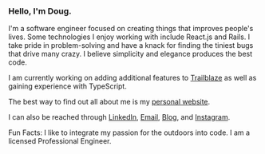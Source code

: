 ### Hello, I'm Doug.

I'm a software engineer focused on creating things that improves people's lives. Some technologies I enjoy working with include React.js and Rails. I take pride in problem-solving and have a knack for finding the tiniest bugs that drive many crazy. I believe simplicity and elegance produces the best code.

I am currently working on adding additional features to [Trailblaze](https://github.com/dougschallmoser/trailblaze) as well as gaining experience with TypeScript.

The best way to find out all about me is my [personal website](https://www.dougschallmoser.com/).

I can also be reached through [LinkedIn](https://www.linkedin.com/in/doug-schallmoser/), [Email](mailto:dougschallmoser@gmail.com), [Blog](https://dougschallmoser.medium.com/), and [Instagram](https://www.instagram.com/illbehiking/).

Fun Facts: I like to integrate my passion for the outdoors into code. I am a licensed Professional Engineer.
